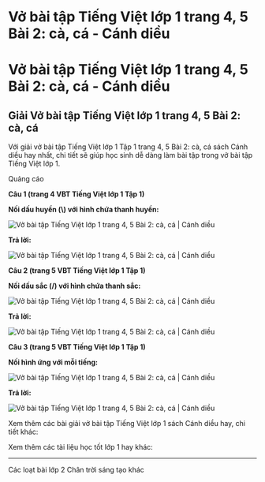 # Vở bài tập Tiếng Việt lớp 1 trang 4, 5 Bài 2: cà, cá - Cánh diều

# Vở bài tập Tiếng Việt lớp 1 trang 4, 5 Bài 2: cà, cá - Cánh diều

## Giải Vở bài tập Tiếng Việt lớp 1 trang 4, 5 Bài 2: cà, cá

Với giải vở bài tập Tiếng Việt lớp 1 Tập 1 trang 4, 5 Bài 2: cà, cá sách Cánh diều hay nhất, chi tiết sẽ giúp học sinh dễ dàng làm bài tập trong vở bài tập Tiếng Việt lớp 1.

Quảng cáo

**Câu 1 (trang 4 VBT Tiếng Việt lớp 1 Tập 1)**

**Nối dấu huyền (\\) với hình chứa thanh huyền:**

![Vở bài tập Tiếng Việt lớp 1 trang 4, 5 Bài 2: cà, cá | Cánh diều](https://www.vietjack.com/vbt-tieng-viet-1-cd/images/bai-2-ca-ca-1.png)

**Trả lời:**

![Vở bài tập Tiếng Việt lớp 1 trang 4, 5 Bài 2: cà, cá | Cánh diều](https://www.vietjack.com/vbt-tieng-viet-1-cd/images/bai-2-ca-ca-2.png)

**Câu 2 (trang 5 VBT Tiếng Việt lớp 1 Tập 1)**

**Nối dấu sắc (/) với hình chứa thanh sắc:**

![Vở bài tập Tiếng Việt lớp 1 trang 4, 5 Bài 2: cà, cá | Cánh diều](https://www.vietjack.com/vbt-tieng-viet-1-cd/images/bai-2-ca-ca-3.png)

**Trả lời:**

![Vở bài tập Tiếng Việt lớp 1 trang 4, 5 Bài 2: cà, cá | Cánh diều](https://www.vietjack.com/vbt-tieng-viet-1-cd/images/bai-2-ca-ca-4.png)

**Câu 3 (trang 5 VBT Tiếng Việt lớp 1 Tập 1)**

**Nối hình ứng với mỗi tiếng:**

![Vở bài tập Tiếng Việt lớp 1 trang 4, 5 Bài 2: cà, cá | Cánh diều](https://www.vietjack.com/vbt-tieng-viet-1-cd/images/bai-2-ca-ca-5.png)

**Trả lời:**

![Vở bài tập Tiếng Việt lớp 1 trang 4, 5 Bài 2: cà, cá | Cánh diều](https://www.vietjack.com/vbt-tieng-viet-1-cd/images/bai-2-ca-ca-6.png)

Xem thêm các bài giải vở bài tập Tiếng Việt lớp 1 sách Cánh diều hay, chi tiết khác:

Xem thêm các tài liệu học tốt lớp 1 hay khác:

* * *

Các loạt bài lớp 2 Chân trời sáng tạo khác
